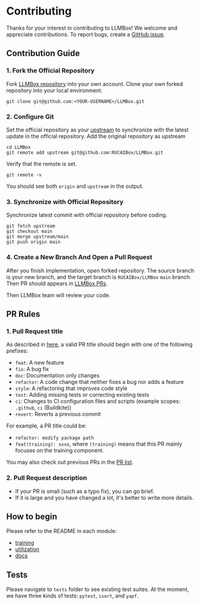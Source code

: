 # Contributing

Thanks for your interest in contributing to LLMBox! We welcome and appreciate contributions.
To report bugs, create a [GitHub issue](https://github.com/RUCAIBox/LLMBox/issues).

## Contribution Guide
### 1. Fork the Official Repository

Fork [LLMBox repository](https://github.com/RUCAIBox/LLMBox) into your own account.
Clone your own forked repository into your local environment.

```shell
git clone git@github.com:<YOUR-USERNAME>/LLMBox.git
```

### 2. Configure Git

Set the official repository as your [upstream](https://www.atlassian.com/git/tutorials/git-forks-and-upstreams) to synchronize with the latest update in the official repository.
Add the original repository as upstream

```shell
cd LLMBox
git remote add upstream git@github.com:RUCAIBox/LLMBox.git
```

Verify that the remote is set.
```shell
git remote -v
```
You should see both `origin` and `upstream` in the output.

### 3. Synchronize with Official Repository
Synchronize latest commit with official repository before coding.

```shell
git fetch upstream
git checkout main
git merge upstream/main
git push origin main
```

### 4. Create a New Branch And Open a Pull Request
After you finish implementation, open forked repository. The source branch is your new branch, and the target branch is `RUCAIBox/LLMBox` `main` branch. Then PR should appears in [LLMBox PRs](https://github.com/RUCAIBox/LLMBox/pulls).

Then LLMBox team will review your code.

## PR Rules

### 1. Pull Request title

As described in [here](https://github.com/commitizen/conventional-commit-types/blob/master/index.json), a valid PR title should begin with one of the following prefixes:

- `feat`: A new feature
- `fix`: A bug fix
- `doc`: Documentation only changes
- `refactor`: A code change that neither fixes a bug nor adds a feature
- `style`: A refactoring that improves code style
- `test`: Adding missing tests or correcting existing tests
- `ci`: Changes to CI configuration files and scripts (example scopes: `.github`, `ci` (Buildkite))
- `revert`: Reverts a previous commit

For example, a PR title could be:
- `refactor: modify package path`
- `feat(training): xxxx`, where `(training)` means that this PR mainly focuses on the training component.

You may also check out previous PRs in the [PR list](https://github.com/RUCAIBox/LLMBox/pulls).

### 2. Pull Request description

- If your PR is small (such as a typo fix), you can go brief.
- If it is large and you have changed a lot, it's better to write more details.


## How to begin
Please refer to the README in each module:
- [training](./training)
- [utilization](./utilization)
- [docs](./docs)

## Tests
Please navigate to `tests` folder to see existing test suites.
At the moment, we have three kinds of tests: `pytest`, `isort`, and `yapf`.

